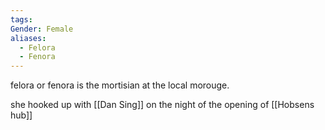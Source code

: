 ```yaml
---
tags: 
Gender: Female
aliases:
  - Felora
  - Fenora
---
```


felora or fenora is the mortisian at the local morouge.

she hooked up with [[Dan Sing]] on the night of the opening of [[Hobsens hub]]
